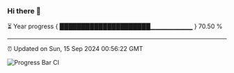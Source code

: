 ### Hi there 👋

⏳ Year progress { █████████████████████▁▁▁▁▁▁▁▁▁ } 70.50 %

---

⏰ Updated on Sun, 15 Sep 2024 00:56:22 GMT

![Progress Bar CI](https://github.com/code-lakshay/GitHub-Actions-Demo/workflows/Progress%20Bar%20CI/badge.svg)

